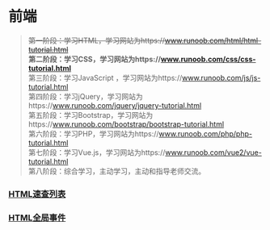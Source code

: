 # 前端  

>  ~~第一阶段：学习HTML，学习网站为https://www.runoob.com/html/html-tutorial.html~~  
  **第二阶段：学习CSS，学习网站为https://www.runoob.com/css/css-tutorial.html**  
  第三阶段：学习JavaScript ，学习网站为https://www.runoob.com/js/js-tutorial.html  
  第四阶段：学习jQuery，学习网站为https://www.runoob.com/jquery/jquery-tutorial.html  
  第五阶段：学习Bootstrap，学习网站为https://www.runoob.com/bootstrap/bootstrap-tutorial.html  
  第六阶段：学习PHP，学习网站为https://www.runoob.com/php/php-tutorial.html  
  第七阶段：学习Vue.js，学习网站为https://www.runoob.com/vue2/vue-tutorial.html  
  第八阶段：综合学习，主动学习，主动和指导老师交流。  

### [HTML速查列表](https://www.runoob.com/html/html-quicklist.html)  
### [HTML全局事件](https://www.runoob.com/tags/ref-eventattributes.html)  
